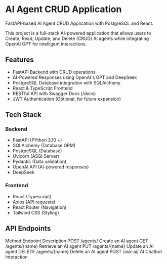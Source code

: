 # AI Agent CRUD Application

FastAPI-based AI Agent CRUD Application with PostgreSQL and React.

This project is a full-stack AI-powered application that allows users to Create, Read, Update, and Delete (CRUD) AI agents while integrating OpenAI GPT for intelligent interactions.



## Features

- FastAPI Backend with CRUD operations
- AI-Powered Responses using OpenAI's GPT and DeepSeek
- PostgreSQL Database integration with SQLAlchemy
- React & TypeScript Frontend
- RESTful API with Swagger Docs (/docs)
- JWT Authentication (Optional, for future expansion)

## Tech Stack

### Backend

- FastAPI (PYthon 3.10 +)
- SQLAlchemy (Database ORM)
- PostgreSQL (Database)
- Uvicorn (ASGI Server)
- Pydantic (Data validation)
- OpenAI API (AI-powered responses)
- DeepSeek

### Frontend

- React (Typescript)
- Axios (API requests)
- React Router (Navigation)
- Tailwind CSS (Styling)

## API Endpoints


Method	  Endpoint	       Description
POST	  /agents/	    Create an AI agent
GET	   /agents/{name}	Retrieve an AI agent
PUT	   /agents/{name}	Update an AI agent
DELETE /agents/{name}	Delete an AI agent
POST	 /ask-ai/	    AI Chatbot Interaction